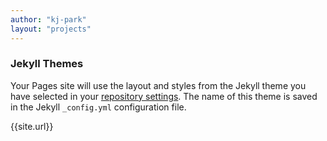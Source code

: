 ```yaml
---
author: "kj-park"
layout: "projects"
---
```

### Jekyll Themes

Your Pages site will use the layout and styles from the Jekyll theme you have selected in your [repository settings](https://github.com/kj-park/kj-park.github.io/settings). The name of this theme is saved in the Jekyll `_config.yml` configuration file.

{{site.url}}